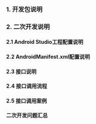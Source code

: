 ### 1. 开发包说明

### 2. 二次开发说明

#### 2.1 Android Studio工程配置说明
#### 2.2 AndroidManifest.xml配置说明

#### 2.3  接口说明



#### 2.4 接口调用流程


#### 2.5 接口调用案例

#### 二次开发问题汇总